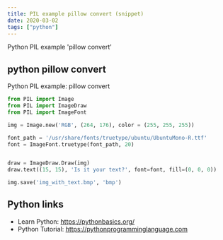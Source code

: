 ```yaml
---
title: PIL example pillow convert (snippet)
date: 2020-03-02
tags: ["python"]
---
```

Python PIL example 'pillow convert'


## python pillow convert

Python PIL example: pillow convert

```python
from PIL import Image
from PIL import ImageDraw
from PIL import ImageFont

img = Image.new('RGB', (264, 176), color = (255, 255, 255))

font_path = '/usr/share/fonts/truetype/ubuntu/UbuntuMono-R.ttf'
font = ImageFont.truetype(font_path, 20)


draw = ImageDraw.Draw(img)
draw.text((15, 15), 'Is it your text?', font=font, fill=(0, 0, 0))

img.save('img_with_text.bmp', 'bmp')

```

## Python links

- Learn Python: https://pythonbasics.org/
- Python Tutorial: https://pythonprogramminglanguage.com
